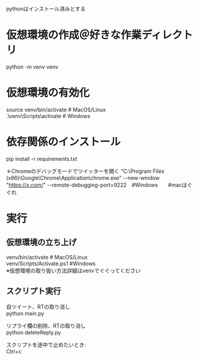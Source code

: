 pythonはインストール済みとする   

# 仮想環境の作成＠好きな作業ディレクトリ  
python -m venv venv  

# 仮想環境の有効化  
source venv/bin/activate  # MacOS/Linux  
.\venv\Scripts\activate  # Windows  

# 依存関係のインストール  
pip install -r requirements.txt  

＊Chromeのデバッグモードでツイッターを開く
"C:\Program Files (x86)\Google\Chrome\Application\chrome.exe" --new-window "https://x.com/" --remote-debugging-port=9222　#Windows　　#macはぐぐれ  

# 実行

## 仮想環境の立ち上げ

venv/bin/activate # MacOS/Linux  
venv/Scripts/Activate.ps1 #Windows   
※仮想環境の取り扱い方法詳細はvenvでぐぐってください

## スクリプト実行
自ツイート、RTの取り消し  
python main.py

リプライ欄の削除、RTの取り消し  
python deleteReply.py

スクリプトを途中で止めたいとき:  
Ctrl+c

